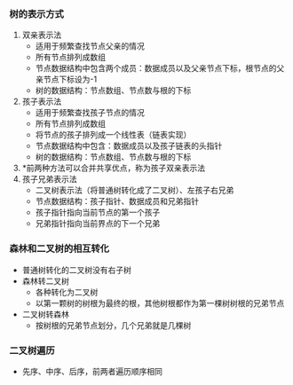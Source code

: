 ### 树的表示方式
1. 双亲表示法
    - 适用于频繁查找节点父亲的情况
    - 所有节点排列成数组
    - 节点数据结构中包含两个成员：数据成员以及父亲节点下标，根节点的父亲节点下标设为-1
    - 树的数据结构：节点数组、节点数与根的下标
2. 孩子表示法
    - 适用于频繁查找孩子节点的情况
    - 所有节点排列成数组
    - 将节点的孩子排列成一个线性表（链表实现）
    - 节点数据结构中包含：数据成员以及孩子链表的头指针
    - 树的数据结构：节点数组、节点数与根的下标
3. *前两种方法可以合并共享优点，称为孩子双亲表示法 
4. 孩子兄弟表示法
    - 二叉树表示法（将普通树转化成了二叉树）、左孩子右兄弟
    - 节点数据结构：孩子指针、数据成员和兄弟指针
    - 孩子指针指向当前节点的第一个孩子
    - 兄弟指针指向当前界点的下一个兄弟


### 森林和二叉树的相互转化

- 普通树转化的二叉树没有右子树
- 森林转二叉树
    - 各种转化为二叉树
    - 以第一颗树的树根为最终的根，其他树根都作为第一棵树树根的兄弟节点
- 二叉树转森林
    - 按树根的兄弟节点划分，几个兄弟就是几棵树

### 二叉树遍历

- 先序、中序、后序，前两者遍历顺序相同